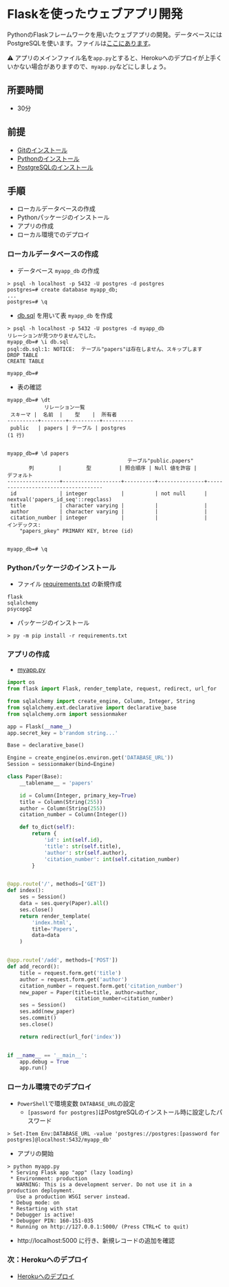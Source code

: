 # Flaskを使ったウェブアプリ開発

PythonのFlaskフレームワークを用いたウェブアプリの開発。データベースにはPostgreSQLを使います。ファイルは[ここにあります](./flask/)。

:warning: アプリのメインファイル名を`app.py`とすると、Herokuへのデプロイが上手くいかない場合がありますので、`myapp.py`などにしましょう。

## 所要時間

- 30分

## 前提

- [Gitのインストール](pc-git.md)
- [Pythonのインストール](pc-python.md)
- [PostgreSQLのインストール](pc-postgresql.md)

## 手順

- ローカルデータベースの作成
- Pythonパッケージのインストール
- アプリの作成
- ローカル環境でのデプロイ

### ローカルデータベースの作成

- データベース `myapp_db` の作成

```
> psql -h localhost -p 5432 -U postgres -d postgres
postgres=# create database myapp_db;
...
postgres=# \q
```

- [db.sql](./flask/db.sql) を用いて表 `myapp_db` を作成

```
> psql -h localhost -p 5432 -U postgres -d myapp_db
リレーションが見つかりませんでした。
myapp_db=# \i db.sql
psql:db.sql:1: NOTICE:  テーブル"papers"は存在しません、スキップします
DROP TABLE
CREATE TABLE

myapp_db=#
```

- 表の確認

```
myapp_db=# \dt
            リレーション一覧
 スキーマ |  名前  |    型    |  所有者
----------+--------+----------+----------
 public   | papers | テーブル | postgres
(1 行)


myapp_db=# \d papers
                                       テーブル"public.papers"
       列        |        型         | 照合順序 | Null 値を許容 |             デフォルト
-----------------+-------------------+----------+---------------+------------------------------------
 id              | integer           |          | not null      | nextval('papers_id_seq'::regclass)
 title           | character varying |          |               |
 author          | character varying |          |               |
 citation_number | integer           |          |               |
インデックス:
    "papers_pkey" PRIMARY KEY, btree (id)


myapp_db=# \q
```

### Pythonパッケージのインストール

- ファイル [requirements.txt](./flask/requirements.txt) の新規作成

```
flask
sqlalchemy
psycopg2
```

- パッケージのインストール

```
> py -m pip install -r requirements.txt
```

### アプリの作成

- [myapp.py](./flask/myapp.py)

```Python
import os
from flask import Flask, render_template, request, redirect, url_for

from sqlalchemy import create_engine, Column, Integer, String
from sqlalchemy.ext.declarative import declarative_base
from sqlalchemy.orm import sessionmaker

app = Flask(__name__)
app.secret_key = b'random string...'

Base = declarative_base()

Engine = create_engine(os.environ.get('DATABASE_URL'))
Session = sessionmaker(bind=Engine)

class Paper(Base):
    __tablename__ = 'papers'

    id = Column(Integer, primary_key=True)
    title = Column(String(255))
    author = Column(String(255))
    citation_number = Column(Integer())

    def to_dict(self):
        return {
            'id': int(self.id),
            'title': str(self.title),
            'author': str(self.author),
            'citation_number': int(self.citation_number)
        }


@app.route('/', methods=['GET'])
def index():
    ses = Session()
    data = ses.query(Paper).all()
    ses.close()
    return render_template(
        'index.html',
        title='Papers',
        data=data
    )


@app.route('/add', methods=['POST'])
def add_record():
    title = request.form.get('title')
    author = request.form.get('author')
    citation_number = request.form.get('citation_number')
    new_paper = Paper(title=title, author=author,
                      citation_number=citation_number)
    ses = Session()
    ses.add(new_paper)
    ses.commit()
    ses.close()

    return redirect(url_for('index'))


if __name__ == '__main__':
    app.debug = True
    app.run()
```

### ローカル環境でのデプロイ

- `PowerShell`で環境変数 `DATABASE_URL`の設定
  - `[password for postgres]`はPostgreSQLのインストール時に設定したパスワード

```
> Set-Item Env:DATABASE_URL -value 'postgres://postgres:[password for postgres]@localhost:5432/myapp_db'
```

- アプリの開始

```
> python myapp.py
 * Serving Flask app "app" (lazy loading)
 * Environment: production
   WARNING: This is a development server. Do not use it in a production deployment.
   Use a production WSGI server instead.
 * Debug mode: on
 * Restarting with stat
 * Debugger is active!
 * Debugger PIN: 160-151-035
 * Running on http://127.0.0.1:5000/ (Press CTRL+C to quit)
```

- http://localhost:5000 に行き、新規レコードの追加を確認

### 次：Herokuへのデプロイ

- [Herokuへのデプロイ](pc-heroku.md)
